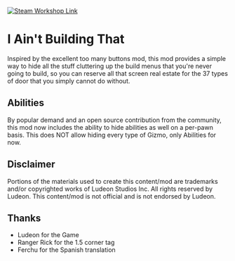 <p>
  <a href="https://steamcommunity.com/sharedfiles/filedetails/?id=3118060751">
  <img alt="Steam Workshop Link" src="https://img.shields.io/static/v1?label=Steam&message=Workshop&color=blue&logo=steam&link=https://steamcommunity.com/sharedfiles/filedetails/?id=3118060751"/>
  </a>
</p>

# I Ain't Building That

Inspired by the excellent too many buttons mod, this mod provides a simple way to hide all the stuff cluttering up the build menus that you're never going to build, so you can reserve all that screen real estate for the 37 types of door that you simply cannot do without.

## Abilities
By popular demand and an open source contribution from the community, this mod now includes the ability to hide abilities as well on a per-pawn basis. This does NOT allow hiding every type of Gizmo, only Abilities for now.

## Disclaimer
Portions of the materials used to create this content/mod are trademarks and/or copyrighted works of Ludeon Studios Inc. All rights reserved by Ludeon. This content/mod is not official and is not endorsed by Ludeon.

## Thanks
* Ludeon for the Game
* Ranger Rick for the 1.5 corner tag
* Ferchu for the Spanish translation
